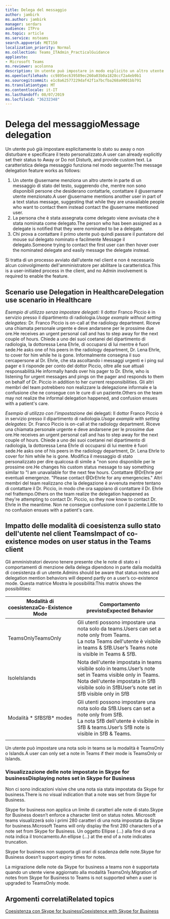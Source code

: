 ```yaml
---
title: Delega del messaggio
author: jambirk
ms.author: jambirk
manager: serdars
audience: ITPro
ms.topic: article
ms.service: msteams
search.appverid: MET150
localization_priority: Normal
ms.collection: Teams_ITAdmin_PracticalGuidance
appliesto:
- Microsoft Teams
ms.reviewer: acolonna
description: Un utente può impostare in modo esplicito un altro utente come delegato nel messaggio di stato.
ms.openlocfilehash: cc9895ec639589ec260a03b0a1828ccf2a4eb9b1
ms.sourcegitcommit: e1c8a62577229daf42f1a7bcfba268a9001bb791
ms.translationtype: MT
ms.contentlocale: it-IT
ms.lasthandoff: 08/07/2019
ms.locfileid: "36232348"
---
```

# <a name="message-delegation"></a><span data-ttu-id="f91ce-103">Delega del messaggio</span><span class="sxs-lookup"><span data-stu-id="f91ce-103">Message delegation</span></span>

<span data-ttu-id="f91ce-104">Un utente può già impostare esplicitamente lo stato su away o non disturbare e specificare il testo personalizzato.</span><span class="sxs-lookup"><span data-stu-id="f91ce-104">A user can already explicitly set their status to Away or Do not Disturb, and provide custom text.</span></span> <span data-ttu-id="f91ce-105">La caratteristica delega messaggio funziona nel modo seguente:</span><span class="sxs-lookup"><span data-stu-id="f91ce-105">The message delegation feature works as follows:</span></span>

1. <span data-ttu-id="f91ce-106">Un utente @username menziona un altro utente in parte di un messaggio di stato del testo, suggerendo che, mentre non sono disponibili persone che desiderano contattarle, contattare il @username utente menzionato.</span><span class="sxs-lookup"><span data-stu-id="f91ce-106">A user @username mentions another user in part of a text status message, suggesting that while they are unavailable people who want to contact them instead contact the @username mentioned user.</span></span>
2. <span data-ttu-id="f91ce-107">La persona che è stata assegnata come delegato viene avvisata che è stata nominata come delegato.</span><span class="sxs-lookup"><span data-stu-id="f91ce-107">The person who has been assigned as a delegate is notified that they were nominated to be a delegate.</span></span>
3. <span data-ttu-id="f91ce-108">Chi prova a contattare il primo utente può quindi passare il puntatore del mouse sul delegato nominato e facilmente Message il delegato.</span><span class="sxs-lookup"><span data-stu-id="f91ce-108">Someone trying to contact the first user can then hover over the nominated delegate and easily message the delegate instead.</span></span>  

<span data-ttu-id="f91ce-109">Si tratta di un processo avviato dall'utente nel client e non è necessario alcun coinvolgimento dell'amministratore per abilitare la caratteristica.</span><span class="sxs-lookup"><span data-stu-id="f91ce-109">This is a user-initiated process in the client, and no Admin involvement is required to enable the feature.</span></span> 

## <a name="delegation-use-scenario-in-healthcare"></a><span data-ttu-id="f91ce-110">Scenario use Delegation in Healthcare</span><span class="sxs-lookup"><span data-stu-id="f91ce-110">Delegation use scenario in Healthcare</span></span>

<span data-ttu-id="f91ce-111">*Esempio di utilizzo senza impostare delegati:*  Il dottor Franco Piccio è in servizio presso il dipartimento di radiologia.</span><span class="sxs-lookup"><span data-stu-id="f91ce-111">*Usage example without setting delegates:*  Dr. Franco Piccio is on-call at the radiology department.</span></span> <span data-ttu-id="f91ce-112">Riceve una chiamata personale urgente e deve andarsene per le prossime due ore.</span><span class="sxs-lookup"><span data-stu-id="f91ce-112">He receives an urgent personal call and has to step away for the next couple of hours.</span></span> <span data-ttu-id="f91ce-113">Chiede a uno dei suoi coetanei del dipartimento di radiologia, la dottoressa Lena Ehrle, di occuparsi di lui mentre è fuori sede.</span><span class="sxs-lookup"><span data-stu-id="f91ce-113">He asks one of his peers in the radiology department, Dr. Lena Ehrle, to cover for him while he is gone.</span></span> <span data-ttu-id="f91ce-114">Informalmente consegna il suo cercapersone al Dr. Ehrle, che sta ascoltando i messaggi urgenti e i ping sul pager e li risponde per conto del dottor Piccio, oltre alle sue attuali responsabilità.</span><span class="sxs-lookup"><span data-stu-id="f91ce-114">He informally hands over his pager to Dr. Ehrle, who is listening for urgent messages and pings on the pager and responds to them on behalf of Dr. Piccio in addition to her current responsibilities.</span></span> <span data-ttu-id="f91ce-115">Gli altri membri del team potrebbero non realizzare la delegazione informale e la confusione che ne consegue con le cure di un paziente.</span><span class="sxs-lookup"><span data-stu-id="f91ce-115">Others on the team may not realize the informal delegation happened, and confusion ensues with a patient's care.</span></span>

<span data-ttu-id="f91ce-116">*Esempio di utilizzo con l'impostazione* dei delegati: Il dottor Franco Piccio è in servizio presso il dipartimento di radiologia.</span><span class="sxs-lookup"><span data-stu-id="f91ce-116">*Usage example with setting delegates:* Dr. Franco Piccio is on-call at the radiology department.</span></span> <span data-ttu-id="f91ce-117">Riceve una chiamata personale urgente e deve andarsene per le prossime due ore.</span><span class="sxs-lookup"><span data-stu-id="f91ce-117">He receives an urgent personal call and has to step away for the next couple of hours.</span></span> <span data-ttu-id="f91ce-118">Chiede a uno dei suoi coetanei nel dipartimento di radiologia, la dottoressa Lena Ehrle di occuparsi di lui mentre è fuori sede.</span><span class="sxs-lookup"><span data-stu-id="f91ce-118">He asks one of his peers in the radiology department, Dr. Lena Ehrle to cover for him while he is gone.</span></span> <span data-ttu-id="f91ce-119">Modifica il messaggio di stato personalizzato per dire qualcosa di simile a "non sono disponibile per le prossime ore.</span><span class="sxs-lookup"><span data-stu-id="f91ce-119">He changes his custom status message to say something similar to "I am unavailable for the next few hours.</span></span> <span data-ttu-id="f91ce-120">Contattare @DrEhrle per eventuali emergenze. "</span><span class="sxs-lookup"><span data-stu-id="f91ce-120">Please contact @DrEhrle for any emergencies."</span></span>  <span data-ttu-id="f91ce-121">Altri membri del team realizzano che la delegazione è avvenuta mentre tentano di contattare il Dr. Piccio, in modo che ora sappiano di contattare il Dr. Ehrle nel frattempo.</span><span class="sxs-lookup"><span data-stu-id="f91ce-121">Others on the team realize the delegation happened as they're attempting to contact Dr. Piccio, so they now know to contact Dr. Ehrle in the meantime.</span></span> <span data-ttu-id="f91ce-122">Non ne consegue confusione con il paziente.</span><span class="sxs-lookup"><span data-stu-id="f91ce-122">Little to no confusion ensues with a patient's care.</span></span>

## <a name="impact-of-co-existence-modes-on-user-status-in-the-teams-client"></a><span data-ttu-id="f91ce-123">Impatto delle modalità di coesistenza sullo stato dell'utente nel client Teams</span><span class="sxs-lookup"><span data-stu-id="f91ce-123">Impact of co-existence modes on user status in the Teams client</span></span>

<span data-ttu-id="f91ce-124">Gli amministratori devono tenere presente che le note di stato e i comportamenti di menzione della delega dipendono in parte dalla modalità di coesistenza di un utente.</span><span class="sxs-lookup"><span data-stu-id="f91ce-124">Admins should be aware that status notes and delegation mention behaviors will depend partly on a user’s co-existence mode.</span></span> <span data-ttu-id="f91ce-125">Questa matrice Mostra le possibilità:</span><span class="sxs-lookup"><span data-stu-id="f91ce-125">This matrix shows the possibilities:</span></span>

|<span data-ttu-id="f91ce-126">Modalità di coesistenza</span><span class="sxs-lookup"><span data-stu-id="f91ce-126">Co-Existence Mode</span></span> | <span data-ttu-id="f91ce-127">Comportamento previsto</span><span class="sxs-lookup"><span data-stu-id="f91ce-127">Expected Behavior</span></span>|
|---|---|
|<span data-ttu-id="f91ce-128">TeamsOnly</span><span class="sxs-lookup"><span data-stu-id="f91ce-128">TeamsOnly</span></span> |<span data-ttu-id="f91ce-129">Gli utenti possono impostare una nota solo da teams.</span><span class="sxs-lookup"><span data-stu-id="f91ce-129">Users can set a note only from Teams.</span></span> <br> <span data-ttu-id="f91ce-130">La nota Teams dell'utente è visibile in teams & SfB.</span><span class="sxs-lookup"><span data-stu-id="f91ce-130">User’s Teams note is visible in Teams & SfB.</span></span> |
|<span data-ttu-id="f91ce-131">Isole</span><span class="sxs-lookup"><span data-stu-id="f91ce-131">Islands</span></span> | <span data-ttu-id="f91ce-132">Nota dell'utente impostata in teams visibile solo in teams.</span><span class="sxs-lookup"><span data-stu-id="f91ce-132">User’s note set in Teams visible only in Teams.</span></span> <br> <span data-ttu-id="f91ce-133">Nota dell'utente impostata in SfB visibile solo in SfB</span><span class="sxs-lookup"><span data-stu-id="f91ce-133">User’s note set in SfB visible only in SfB</span></span> |
|<span data-ttu-id="f91ce-134">Modalità \* SfB</span><span class="sxs-lookup"><span data-stu-id="f91ce-134">SfB\* modes</span></span> | <span data-ttu-id="f91ce-135">Gli utenti possono impostare una nota solo da SfB.</span><span class="sxs-lookup"><span data-stu-id="f91ce-135">Users can set a note only from SfB.</span></span> <br> <span data-ttu-id="f91ce-136">La nota SfB dell'utente è visibile in SfB & teams.</span><span class="sxs-lookup"><span data-stu-id="f91ce-136">User’s SfB note is visible in SfB & Teams.</span></span>  |
|||

<span data-ttu-id="f91ce-137">Un utente può impostare una nota solo in teams se la modalità è TeamsOnly o Islands.</span><span class="sxs-lookup"><span data-stu-id="f91ce-137">A user can only set a note in Teams if their mode is TeamsOnly or Islands.</span></span>  

### <a name="displaying-notes-set-in-skype-for-business"></a><span data-ttu-id="f91ce-138">Visualizzazione delle note impostate in Skype for business</span><span class="sxs-lookup"><span data-stu-id="f91ce-138">Displaying notes set in Skype for Business</span></span>
  
<span data-ttu-id="f91ce-139">Non ci sono indicazioni visive che una nota sia stata impostata da Skype for business.</span><span class="sxs-lookup"><span data-stu-id="f91ce-139">There is no visual indication that a note was set from Skype for Business.</span></span>

<span data-ttu-id="f91ce-140">Skype for business non applica un limite di caratteri alle note di stato.</span><span class="sxs-lookup"><span data-stu-id="f91ce-140">Skype for Business doesn’t enforce a character limit on status notes.</span></span> <span data-ttu-id="f91ce-141">Microsoft teams visualizzerà solo i primi 280 caratteri di una nota impostata da Skype for business.</span><span class="sxs-lookup"><span data-stu-id="f91ce-141">Microsoft Teams will only display the first 280 characters of a note set from Skype for Business.</span></span> <span data-ttu-id="f91ce-142">Un oggetto Ellipse (...) alla fine di una nota indica il troncamento.</span><span class="sxs-lookup"><span data-stu-id="f91ce-142">An ellipse (…) at the end of a note indicates truncation.</span></span>
  
<span data-ttu-id="f91ce-143">Skype for business non supporta gli orari di scadenza delle note.</span><span class="sxs-lookup"><span data-stu-id="f91ce-143">Skype for Business doesn’t support expiry times for notes.</span></span>

<span data-ttu-id="f91ce-144">La migrazione delle note da Skype for business a teams non è supportata quando un utente viene aggiornato alla modalità TeamsOnly.</span><span class="sxs-lookup"><span data-stu-id="f91ce-144">Migration of notes from Skype for Business to Teams is not supported when a user is upgraded to TeamsOnly mode.</span></span>

## <a name="related-topics"></a><span data-ttu-id="f91ce-145">Argomenti correlati</span><span class="sxs-lookup"><span data-stu-id="f91ce-145">Related topics</span></span>

[<span data-ttu-id="f91ce-146">Coesistenza con Skype for business</span><span class="sxs-lookup"><span data-stu-id="f91ce-146">Coexistence with Skype for Business</span></span>](../../coexistence-chat-calls-presence.md)
